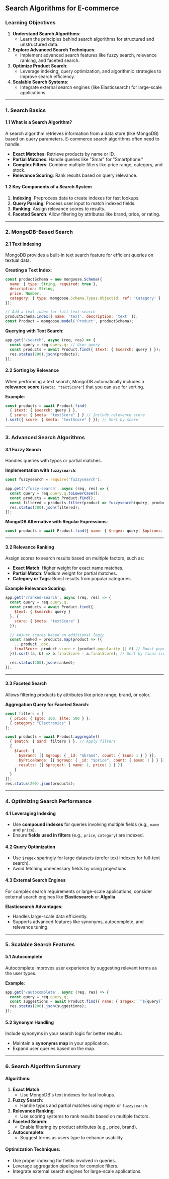 ## **Search Algorithms for E-commerce**

### **Learning Objectives**
1. **Understand Search Algorithms**:
   - Learn the principles behind search algorithms for structured and unstructured data.
2. **Explore Advanced Search Techniques**:
   - Implement advanced search features like fuzzy search, relevance ranking, and faceted search.
3. **Optimize Product Search**:
   - Leverage indexing, query optimization, and algorithmic strategies to improve search efficiency.
4. **Scalable Search Systems**:
   - Integrate external search engines (like Elasticsearch) for large-scale applications.

---

### **1. Search Basics**

#### **1.1 What is a Search Algorithm?**
A search algorithm retrieves information from a data store (like MongoDB) based on query parameters. E-commerce search algorithms often need to handle:
- **Exact Matches**: Retrieve products by name or ID.
- **Partial Matches**: Handle queries like "Smar" for "Smartphone."
- **Complex Filters**: Combine multiple filters like price range, category, and stock.
- **Relevance Scoring**: Rank results based on query relevance.

#### **1.2 Key Components of a Search System**
1. **Indexing**: Preprocess data to create indexes for fast lookups.
2. **Query Parsing**: Process user input to match indexed fields.
3. **Ranking**: Assign relevance scores to results.
4. **Faceted Search**: Allow filtering by attributes like brand, price, or rating.

---

### **2. MongoDB-Based Search**

#### **2.1 Text Indexing**
MongoDB provides a built-in text search feature for efficient queries on textual data.

**Creating a Text Index**:
```javascript
const productSchema = new mongoose.Schema({
  name: { type: String, required: true },
  description: String,
  price: Number,
  category: { type: mongoose.Schema.Types.ObjectId, ref: 'Category' }
});

// Add a text index for full-text search
productSchema.index({ name: 'text', description: 'text' });
const Product = mongoose.model('Product', productSchema);
```

**Querying with Text Search**:
```javascript
app.get('/search', async (req, res) => {
  const query = req.query.q; // User query
  const products = await Product.find({ $text: { $search: query } });
  res.status(200).json(products);
});
```

#### **2.2 Sorting by Relevance**
When performing a text search, MongoDB automatically includes a **relevance score** (`$meta: "textScore"`) that you can use for sorting.

**Example**:
```javascript
const products = await Product.find(
  { $text: { $search: query } },
  { score: { $meta: "textScore" } } // Include relevance score
).sort({ score: { $meta: "textScore" } }); // Sort by score
```

---

### **3. Advanced Search Algorithms**

#### **3.1 Fuzzy Search**
Handles queries with typos or partial matches.

**Implementation with `fuzzysearch`**:
```javascript
const fuzzysearch = require('fuzzysearch');

app.get('/fuzzy-search', async (req, res) => {
  const query = req.query.q.toLowerCase();
  const products = await Product.find();
  const filtered = products.filter(product => fuzzysearch(query, product.name.toLowerCase()));
  res.status(200).json(filtered);
});
```

**MongoDB Alternative with Regular Expressions**:
```javascript
const products = await Product.find({ name: { $regex: query, $options: 'i' } });
```

---

#### **3.2 Relevance Ranking**
Assign scores to search results based on multiple factors, such as:
- **Exact Match**: Higher weight for exact name matches.
- **Partial Match**: Medium weight for partial matches.
- **Category or Tags**: Boost results from popular categories.

**Example Relevance Scoring**:
```javascript
app.get('/ranked-search', async (req, res) => {
  const query = req.query.q;
  const products = await Product.find({
    $text: { $search: query }
  }, {
    score: { $meta: "textScore" }
  });

  // Adjust scores based on additional logic
  const ranked = products.map(product => ({
    ...product._doc,
    finalScore: product.score + (product.popularity || 0) // Boost popular products
  })).sort((a, b) => b.finalScore - a.finalScore); // Sort by final score

  res.status(200).json(ranked);
});
```

---

#### **3.3 Faceted Search**
Allows filtering products by attributes like price range, brand, or color.

**Aggregation Query for Faceted Search**:
```javascript
const filters = [
  { price: { $gte: 100, $lte: 500 } },
  { category: "Electronics" }
];

const products = await Product.aggregate([
  { $match: { $and: filters } }, // Apply filters
  {
    $facet: {
      byBrand: [{ $group: { _id: "$brand", count: { $sum: 1 } } }],
      byPriceRange: [{ $group: { _id: "$price", count: { $sum: 1 } } }],
      results: [{ $project: { name: 1, price: 1 } }]
    }
  }
]);
res.status(200).json(products);
```

---

### **4. Optimizing Search Performance**

#### **4.1 Leveraging Indexing**
- Use **compound indexes** for queries involving multiple fields (e.g., `name` and `price`).
- Ensure **fields used in filters** (e.g., `price`, `category`) are indexed.

#### **4.2 Query Optimization**
- Use `$regex` sparingly for large datasets (prefer text indexes for full-text search).
- Avoid fetching unnecessary fields by using projections.

#### **4.3 External Search Engines**
For complex search requirements or large-scale applications, consider external search engines like **Elasticsearch** or **Algolia**.

**Elasticsearch Advantages**:
- Handles large-scale data efficiently.
- Supports advanced features like synonyms, autocomplete, and relevance tuning.

---

### **5. Scalable Search Features**

#### **5.1 Autocomplete**
Autocomplete improves user experience by suggesting relevant terms as the user types.

**Example**:
```javascript
app.get('/autocomplete', async (req, res) => {
  const query = req.query.q;
  const suggestions = await Product.find({ name: { $regex: `^${query}`, $options: 'i' } }, { name: 1 });
  res.status(200).json(suggestions);
});
```

#### **5.2 Synonym Handling**
Include synonyms in your search logic for better results:
- Maintain a **synonyms map** in your application.
- Expand user queries based on the map.

---

### **6. Search Algorithm Summary**

#### **Algorithms**:
1. **Exact Match**:
   - Use MongoDB's text indexes for fast lookups.
2. **Fuzzy Search**:
   - Handle typos and partial matches using regex or `fuzzysearch`.
3. **Relevance Ranking**:
   - Use scoring systems to rank results based on multiple factors.
4. **Faceted Search**:
   - Enable filtering by product attributes (e.g., price, brand).
5. **Autocomplete**:
   - Suggest terms as users type to enhance usability.

#### **Optimization Techniques**:
- Use proper indexing for fields involved in queries.
- Leverage aggregation pipelines for complex filters.
- Integrate external search engines for large-scale applications.
